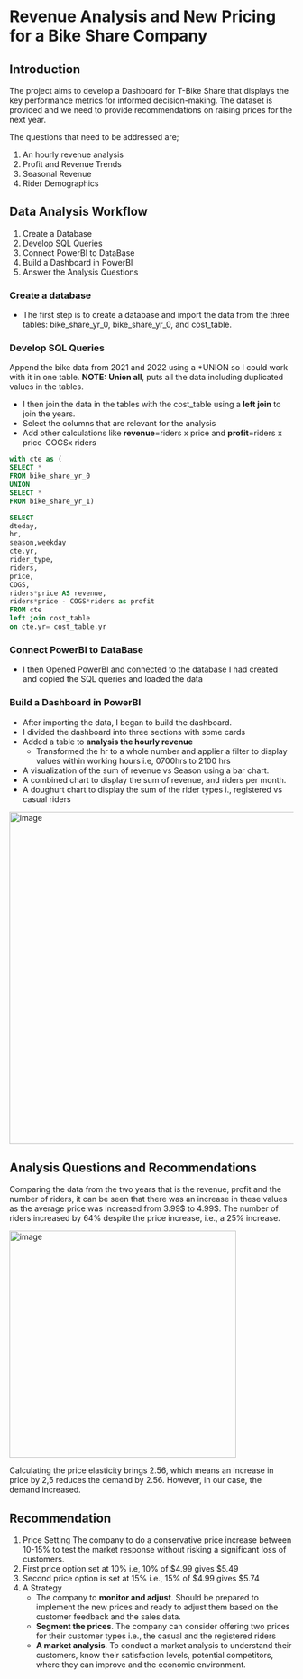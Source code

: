 # Revenue Analysis and New Pricing for a Bike Share Company

## Introduction
The project aims to develop a Dashboard for T-Bike Share that displays the key performance metrics for informed decision-making.
The dataset is provided and we need to provide recommendations on raising prices for the next year.

The questions that need to be addressed are;
1. An hourly revenue analysis
2. Profit and Revenue Trends
3. Seasonal Revenue
4. Rider Demographics

## Data Analysis Workflow
1. Create a Database
2. Develop SQL Queries
3. Connect PowerBI to DataBase
4. Build a Dashboard in PowerBI
5. Answer the Analysis Questions

### Create a database
* The first step is to create a database and import the data from the three tables: bike_share_yr_0, bike_share_yr_0, and cost_table.
  
### Develop SQL Queries
Append the bike data from 2021 and 2022 using a *UNION so I could work with it in one table. **NOTE:** **Union all**, puts all the data including duplicated values in the tables.
* I then join the data in the tables with the cost_table using a **left join** to join the years.
* Select the columns that are relevant for the analysis
* Add other calculations like **revenue**=riders x price and **profit**=riders x price-COGSx riders
```SQL
with cte as (
SELECT *
FROM bike_share_yr_0
UNION
SELECT *
FROM bike_share_yr_1)

SELECT 
dteday,
hr,
season,weekday
cte.yr,
rider_type,
riders,
price, 
COGS,
riders*price AS revenue,
riders*price - COGS*riders as profit
FROM cte
left join cost_table
on cte.yr= cost_table.yr
```
### Connect PowerBI to DataBase
* I then Opened PowerBI and connected to the database I had created and copied the SQL queries and loaded the data
  
### Build a Dashboard in PowerBI
* After importing the data, I began to build the dashboard.
* I divided the dashboard into three sections with some cards
* Added a table to **analysis the hourly revenue**
  * Transformed the hr to a whole number and applier a filter to display values within working hours i.e, 0700hrs to 2100 hrs
* A visualization of the sum of revenue vs Season using a bar chart.
* A combined chart to display the sum of revenue, and riders per month.
* A doughurt chart to display the sum of the rider types i., registered vs casual riders

<img width="589" alt="image" src="https://github.com/FaridahMut/Data-Analysis-Process-Using-SQL-PowerBI/assets/160776452/d02c31b9-06dc-4790-9b72-a37e96d281eb">

## Analysis Questions and Recommendations
Comparing the data from the two years that is the revenue, profit and the number of riders, it can be seen that there was an increase in these values as the average price was increased from 3.99$ to 4.99$. The number of riders increased by 64% despite the price increase, i.e., a 25% increase.

<img width="402" alt="image" src="https://github.com/FaridahMut/Data-Analysis-Process-Using-SQL-PowerBI/assets/160776452/ff51eab9-b533-47db-bf58-3e1eb329fe22">

Calculating the price elasticity brings 2.56, which means an increase in price by 2,5 reduces the demand by 2.56. However, in our case, the demand increased.

## Recommendation
1. Price Setting
The company to do a conservative price increase between 10-15% to test the market response without risking a significant loss of customers.
  1. First price option set at 10% i.e, 10% of $4.99 gives $5.49
  2. Second price option is set at 15% i.e., 15% of $4.99 gives $5.74
2. A Strategy
   * The company to **monitor and adjust**. Should be prepared to implement the new prices and ready to adjust them based on the customer feedback and the sales data.
   * **Segment the prices**. The company can consider offering two prices for their customer types i.e., the casual and the registered riders
   * **A market analysis**. To conduct a market analysis to understand their customers, know their satisfaction levels, potential competitors, where they can improve and the economic environment.
  



   
